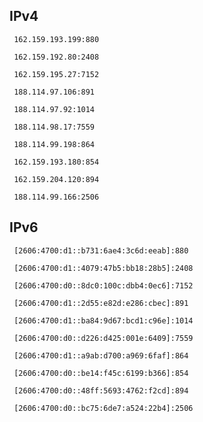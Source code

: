 ## IPv4
```
 162.159.193.199:880
```
```
 162.159.192.80:2408
```
```
 162.159.195.27:7152
```
```
 188.114.97.106:891
```
```
 188.114.97.92:1014
```
```
 188.114.98.17:7559
```
```
 188.114.99.198:864
```
```
 162.159.193.180:854
```
```
 162.159.204.120:894
```
```
 188.114.99.166:2506
```

## IPv6
```
 [2606:4700:d1::b731:6ae4:3c6d:eeab]:880
```
```
 [2606:4700:d1::4079:47b5:bb18:28b5]:2408
```
```
 [2606:4700:d0::8dc0:100c:dbb4:0ec6]:7152
```
```
 [2606:4700:d1::2d55:e82d:e286:cbec]:891
```
```
 [2606:4700:d1::ba84:9d67:bcd1:c96e]:1014
```
```
 [2606:4700:d0::d226:d425:001e:6409]:7559
```
```
 [2606:4700:d1::a9ab:d700:a969:6faf]:864
```
```
 [2606:4700:d0::be14:f45c:6199:b366]:854
```
```
 [2606:4700:d0::48ff:5693:4762:f2cd]:894
```
```
 [2606:4700:d0::bc75:6de7:a524:22b4]:2506
```
